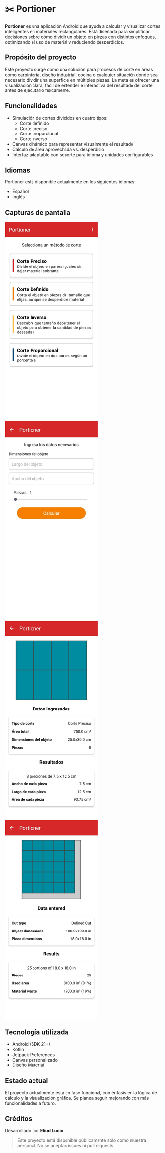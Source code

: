 # ✂️ Portioner

**Portioner** es una aplicación Android que ayuda a calcular y visualizar cortes inteligentes en materiales rectangulares. Está diseñada para simplificar decisiones sobre cómo dividir un objeto en piezas con distintos enfoques, optimizando el uso de material y reduciendo desperdicios.

## Propósito del proyecto

Este proyecto surge como una solución para procesos de corte en áreas como carpintería, diseño industrial, cocina o cualquier situación donde sea necesario dividir una superficie en múltiples piezas. La meta es ofrecer una visualización clara, fácil de entender e interactiva del resultado del corte antes de ejecutarlo físicamente.

## Funcionalidades

- Simulación de cortes divididos en cuatro tipos:
  - Corte definido
  - Corte preciso
  - Corte proporcional
  - Corte inverso
- Canvas dinámico para representar visualmente el resultado
- Cálculo de área aprovechada vs. desperdicio
- Interfaz adaptable con soporte para idioma y unidades configurables

## Idiomas

Portioner está disponible actualmente en los siguientes idiomas: 
- Español
- Inglés

## Capturas de pantalla

<p float="left">
  <img src="images/example_1.jpg" width="300"/>
  <img src="images/example_2.jpg" width="300"/>
  <img src="images/example_3.jpg" width="300"/>
  <img src="images/example_4.jpg" width="300"/>
</p>

## Tecnología utilizada

- Android (SDK 21+)
- Kotlin
- Jetpack Preferences
- Canvas personalizado
- Diseño Material

## Estado actual

El proyecto actualmente está en fase funcional, con énfasis en la lógica de cálculo y la visualización gráfica. Se planea seguir mejorando con más funcionalidades a futuro.

## Créditos

Desarrollado por **Eliud Lucio**.

> Este proyecto está disponible públicamente solo como muestra personal. No se aceptan issues ni pull requests.
